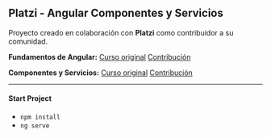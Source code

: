 ## Platzi - Angular Componentes y Servicios

Proyecto creado en colaboración con **Platzi** como contribuidor a su comunidad.

**Fundamentos de Angular:**
[Curso original](https://platzi.com/cursos/angular/)
[Contribución](https://platzi-contributors.document360.io/docs/que-es-angular-y-como-aprenderlo)

**Componentes y Servicios:**
[Curso original](https://platzi.com/cursos/angular-componentes/)
[Contribución](https://platzi-contributors.document360.io/docs/todo-lo-que-aprenderas-sobre-componentes-y-servicios-en-angular)

---

#### Start Project

- `npm install`
- `ng serve`
